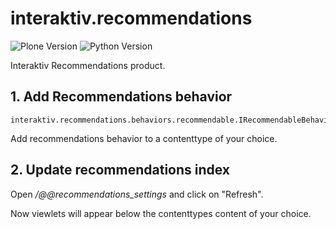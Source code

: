 # interaktiv.recommendations

![Plone Version](https://img.shields.io/badge/Plone-5.2.2-blue "Python Version")
![Python Version](https://img.shields.io/badge/Python-~=3.8-blue "Plone Version")

Interaktiv Recommendations product.

## 1. Add Recommendations behavior

```
interaktiv.recommendations.behaviors.recommendable.IRecommendableBehavior
```
Add recommendations behavior to a contenttype of your choice.


## 2. Update recommendations index

Open */@@recommendations_settings* and click on "Refresh".

Now viewlets will appear below the contenttypes content of your choice.